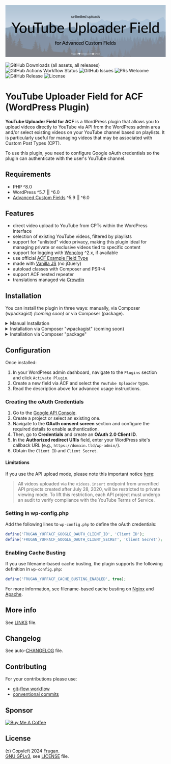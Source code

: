 ![](.wordpress-org/banner-1544x500.jpg)

![GitHub Downloads (all assets, all releases)](https://img.shields.io/github/downloads/frugan-dev/youtube-uploader-field-for-acf/total)
![GitHub Actions Workflow Status](https://github.com/frugan-dev/youtube-uploader-field-for-acf/actions/workflows/main.yml/badge.svg)
![GitHub Issues](https://img.shields.io/github/issues/frugan-dev/youtube-uploader-field-for-acf)
![PRs Welcome](https://img.shields.io/badge/PRs-welcome-brightgreen)
![GitHub Release](https://img.shields.io/github/v/release/frugan-dev/youtube-uploader-field-for-acf)
![License](https://img.shields.io/github/license/frugan-dev/youtube-uploader-field-for-acf)
<!--
![PHP Version](https://img.shields.io/packagist/php-v/frugan-dev/youtube-uploader-field-for-acf)
![Coverage Status](https://img.shields.io/codecov/c/github/frugan-dev/youtube-uploader-field-for-acf)
![Code Climate](https://img.shields.io/codeclimate/maintainability/frugan-dev/youtube-uploader-field-for-acf)
-->

# YouTube Uploader Field for ACF (WordPress Plugin)

__YouTube Uploader Field for ACF__ is a WordPress plugin that allows you to upload videos directly to YouTube via API from the WordPress admin area and/or select existing videos on your YouTube channel based on playlists. It is particularly useful for managing videos that may be associated with Custom Post Types (CPT).

To use this plugin, you need to configure Google oAuth credentials so the plugin can authenticate with the user's YouTube channel.

## Requirements

- PHP ^8.0
- WordPress ^5.7 || ^6.0
- [Advanced Custom Fields](https://www.advancedcustomfields.com) ^5.9 || ^6.0

## Features

- direct video upload to YouTube from CPTs within the WordPress interface
- selection of existing YouTube videos, filtered by playlists
- support for "unlisted" video privacy, making this plugin ideal for managing private or exclusive videos tied to specific content
- support for logging with [Wonolog](https://github.com/inpsyde/Wonolog) ^2.x, if available
- use official [ACF Example Field Type](https://github.com/AdvancedCustomFields/acf-example-field-type)
- made with [Vanilla JS](http://vanilla-js.com) (no jQuery)
- autoload classes with Composer and PSR-4
- support ACF nested repeater
- translations managed via [Crowdin](https://crowdin.com/project/youtube-uploader-field-for-acf)

## Installation

You can install the plugin in three ways: manually, via Composer (wpackagist) _(coming soon)_ or via Composer (package).

<details>
<summary>Manual Installation</summary>

1. Go to the [Releases](../../releases) section of this repository.
2. Download the latest release zip file.
3. Log in to your WordPress admin dashboard.
4. Navigate to `Plugins` > `Add New`.
5. Click `Upload Plugin`.
6. Choose the downloaded zip file and click `Install Now`.

</details>

<details>
<summary>Installation via Composer "wpackagist" (coming soon)</summary>

If you use Composer to manage WordPress plugins, you can install it from [WordPress Packagist](https://wpackagist.org):

1. Open your terminal.
2. Navigate to the root directory of your WordPress installation.
3. Ensure your `composer.json` file has the following configuration: *

```json
{
    "require": {
        "composer/installers": "^1.0 || ^2.0",
        "wpackagist-plugin/youtube-uploader-field-for-acf": "^0.1"
    },
    "extra": {
        "installer-paths": {
            "wp-content/plugins/{$name}/": [
               "type:wordpress-plugin"
            ]
        }
    }
}
```
4. Run the following command:

```sh
composer update
```

<sub><i>
_Note:_  
_* `composer/installers` might already be required by another dependency._
</i></sub>
</details>

<details>
<summary>Installation via Composer "package"</summary>

If you use Composer to manage WordPress plugins, you can install it from this repository directly:

1. Open your terminal.
2. Navigate to the root directory of your WordPress installation.
3. Ensure your `composer.json` file has the following configuration: *

```json
{
    "require": {
        "composer/installers": "^1.0 || ^2.0",
        "frugan-dev/youtube-uploader-field-for-acf": "^0.1"
    },
    "repositories": [
        {
            "type": "package",
            "package": {
                "name": "frugan-dev/youtube-uploader-field-for-acf",
                "version": "0.1.0",
                "type": "wordpress-plugin",
                "dist": {
                    "url": "https://github.com/frugan-dev/youtube-uploader-field-for-acf/releases/download/v0.1.0/youtube-uploader-field-for-acf.zip",
                    "type": "zip"
                }
            }
        }
    ],
    "extra": {
        "installer-paths": {
            "wp-content/plugins/{$name}/": [
               "type:wordpress-plugin"
            ]
        }
    }
}
```
4. Run the following command:

```sh
composer update
```

<sub><i>
_Note:_  
_* `composer/installers` might already be required by another dependency._
</i></sub>
</details>

## Configuration

Once installed:

1. In your WordPress admin dashboard, navigate to the `Plugins` section and click `Activate Plugin`.
2. Create a new field via ACF and select the `YouTube Uploader` type.
3. Read the description above for advanced usage instructions.

### Creating the oAuth Credentials

1. Go to the [Google API Console](https://console.developers.google.com/).
2. Create a project or select an existing one.
3. Navigate to the **OAuth consent screen** section and configure the required details to enable authentication.
4. Then, go to **Credentials** and create an **OAuth 2.0 Client ID**.
5. In the **Authorized redirect URIs** field, enter your WordPress site's callback URL (e.g., `https://domain.tld/wp-admin/`).
6. Obtain the `Client ID` and `Client Secret`.

#### Limitations

If you use the API upload mode, please note this important notice [here](https://developers.google.com/youtube/v3/docs/videos/insert):

> All videos uploaded via the `videos.insert` endpoint from unverified API projects created after July 28, 2020, will be restricted to private viewing mode. To lift this restriction, each API project must undergo an audit to verify compliance with the YouTube Terms of Service.

### Setting in wp-config.php

Add the following lines to `wp-config.php` to define the oAuth credentials:

```php
define('FRUGAN_YUFFACF_GOOGLE_OAUTH_CLIENT_ID', 'Client ID');
define('FRUGAN_YUFFACF_GOOGLE_OAUTH_CLIENT_SECRET', 'Client Secret');
```

### Enabling Cache Busting

If you use filename-based cache busting, the plugin supports the following definition in `wp-config.php`:

```php
define('FRUGAN_YUFFACF_CACHE_BUSTING_ENABLED', true);
```

For more information, see filename-based cache busting on [Nginx](https://github.com/h5bp/server-configs-nginx/blob/main/h5bp/location/web_performance_filename-based_cache_busting.conf) and [Apache](https://github.com/h5bp/server-configs-apache/blob/main/h5bp/web_performance/filename-based_cache_busting.conf).

## More info

See [LINKS](docs/LINKS.md) file.

## Changelog

See auto-[CHANGELOG](CHANGELOG.md) file.

## Contributing

For your contributions please use:

- [git-flow workflow](https://danielkummer.github.io/git-flow-cheatsheet/)
- [conventional commits](https://www.conventionalcommits.org)

## Sponsor

[<img src="https://cdn.buymeacoffee.com/buttons/v2/default-yellow.png" width="200" alt="Buy Me A Coffee">](https://buymeacoff.ee/frugan)

## License

(ɔ) Copyleft 2024 [Frugan](https://frugan.it).  
[GNU GPLv3](https://choosealicense.com/licenses/gpl-3.0/), see [LICENSE](LICENSE) file.
